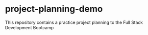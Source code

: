 # project-planning-demo
This repository contains a practice project planning to the Full Stack Development Bootcamp
